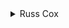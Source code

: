 <details>
<summary>
Russ Cox
</summary>

The hardest part about this problem is dealing with the strings representing people's names.

We keep an array of Person structures that contain their name and how much money they give/get.

The heart of the program is the lookup() function that, given a person's name, returns their Person structure. We add new people with addperson().

Note that we assume names are reasonably short.

```c
#include <stdio.h>
#include <string.h>
#include <assert.h>

#define MAXPEOPLE 10
#define NAMELEN	32

typedef struct Person Person;
struct Person {
    char name[NAMELEN];
    int total;
};

Person people[MAXPEOPLE];
int npeople;

void
addperson(char *name)
{
    assert(npeople < MAXPEOPLE);
	strcpy(people[npeople].name, name);
    npeople++;
}

Person*
lookup(char *name)
{
    int i;

    /* look for name in people table */
    for(i=0; i<npeople; i++)
	if(strcmp(name, people[i].name) == 0)
	    return &people[i];

    assert(0);	/* should have found name */
}

int
main(void)
{
    char name[NAMELEN];
    FILE *fin, *fout;
    int i, j, np, amt, ng;
    Person *giver, *receiver;

    fin = fopen("gift1.in", "r");
    fout = fopen("gift1.out", "w");

    fscanf(fin, "%d", &np);
    assert(np <= MAXPEOPLE);

    for(i=0; i<np; i++) {
	fscanf(fin, "%s", name);
	addperson(name);
    }

    /* process gift lines */
    for(i=0; i<np; i++) {
	fscanf(fin, "%s %d %d", name, &amt, &ng);
	giver = lookup(name);

	for(j=0; j<ng; j++) {
	    fscanf(fin, "%s", name);
	    receiver = lookup(name);
	    giver->total -= amt/ng;
	    receiver->total += amt/ng;
	}
    }

    /* print gift totals */
    for(i=0; i<np; i++)
	fprintf(fout, "%s %d\n", people[i].name, people[i].total);
    exit (0);
}
```

</details>

